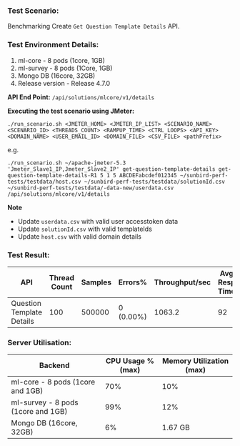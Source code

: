 ### Test Scenario:
Benchmarking Create `Get Question Template Details` API.

### Test Environment Details:
1. ml-core - 8 pods (1core, 1GB)
2. ml-survey - 8 pods (1Core, 1GB) 
3. Mongo DB (16core, 32GB)
4. Release version - Release 4.7.0

**API End Point:** `/api/solutions/mlcore/v1/details `

**Executing the test scenario using JMeter:**

```./run_scenario.sh <JMETER_HOME> <JMETER_IP_LIST> <SCENARIO_NAME> <SCENARIO_ID> <THREADS_COUNT> <RAMPUP_TIME> <CTRL_LOOPS> <API_KEY> <DOMAIN_NAME> <USER_EMAIL_ID> <DOMAIN_FILE> <CSV_FILE> <pathPrefix> ```

e.g.

```./run_scenario.sh ~/apache-jmeter-5.3 'Jmeter_Slave1_IP,Jmeter_Slave2_IP' get-question-template-details get-question-template-details-R1 5 1 5 ABCDEFabcdef012345 ~/sunbird-perf-tests/testdata/host.csv ~/sunbird-perf-tests/testdata/solutionId.csv ~/sunbird-perf-tests/testdata/-data-new/userdata.csv /api/solutions/mlcore/v1/details```

**Note**
- Update `userdata.csv` with valid user accesstoken data
- Update `solutionId.csv` with valid templateIds 
- Update `host.csv` with valid domain details

### Test Result:
| API           | Thread Count  | Samples  | Errors%   | Throughput/sec  |Avg Resp Time  |   95th pct  |  99th pct   |
| ------------- | ------------- | -------- | --------- | --------------- |---------------|-------------|-------------|
| Question Template Details  | 100           |  500000  | 0 (0.00%) | 1063.2      |     92   |   254    |	416.99|


### Server Utilisation:
| Backend          | CPU Usage %(max) | Memory Utilization (max) |
| ------------- | ------------- |------------- |
|ml-core - 8 pods (1core and 1GB)|70%|10%|
|ml-survey - 8 pods (1core and 1GB)|99%|12%|
|Mongo DB (16core, 32GB)| 6%|  1.67 GB  |

